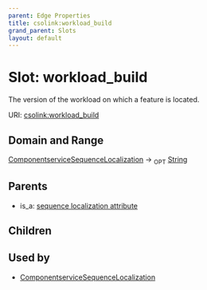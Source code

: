 ```yaml
---
parent: Edge Properties
title: csolink:workload_build
grand_parent: Slots
layout: default
---
```


# Slot: workload_build


The version of the workload on which a feature is located.

URI: [csolink:workload_build](https://w3id.org/csolink/vocab/workload_build)

## Domain and Range

[ComponentserviceSequenceLocalization](ComponentserviceSequenceLocalization.md) ->  <sub>OPT</sub> [String](types/String.md)

## Parents

 *  is_a: [sequence localization attribute](sequence_localization_attribute.md)

## Children


## Used by

 * [ComponentserviceSequenceLocalization](ComponentserviceSequenceLocalization.md)

